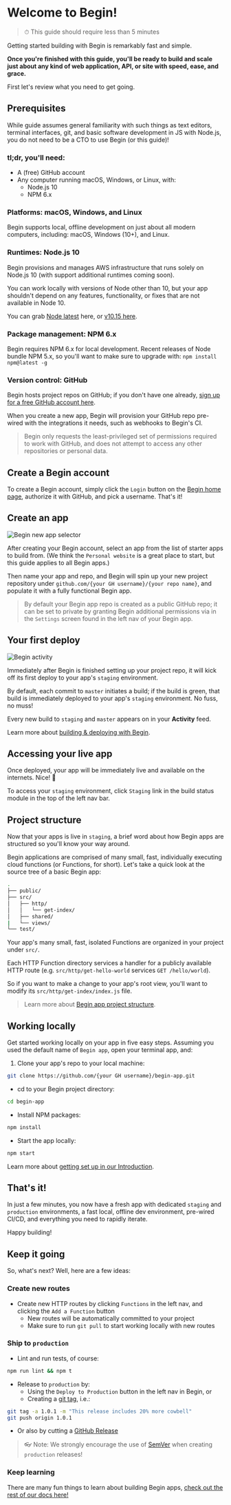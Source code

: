 # Welcome to Begin!

> ⏱ This guide should require less than 5 minutes

Getting started building with Begin is remarkably fast and simple.

**Once you're finished with this guide, you'll be ready to build and scale just about any kind of web application, API, or site with speed, ease, and grace.**

First let's review what you need to get going.


## Prerequisites

While guide assumes general familiarity with such things as text editors, terminal interfaces, git, and basic software development in JS with Node.js, you do not need to be a CTO to use Begin (or this guide)!


### tl;dr, you'll need:
- A (free) GitHub account
- Any computer running macOS, Windows, or Linux, with:
  - Node.js 10
  - NPM 6.x


### Platforms: macOS, Windows, and Linux

Begin supports local, offline development on just about all modern computers, including: macOS, Windows (10+), and Linux.


### Runtimes: Node.js 10

Begin provisions and manages AWS infrastructure that runs solely on Node.js 10 (with support additional runtimes coming soon).

You can work locally with versions of Node other than 10, but your app shouldn't depend on any features, functionality, or fixes that are not available in Node 10.

You can grab [Node latest](https://nodejs.org/en/download/) here, or [v10.15 here](https://nodejs.org/dist/v10.15.3/).


### Package management: NPM 6.x

Begin requires NPM 6.x for local development. Recent releases of Node bundle NPM 5.x, so you'll want to make sure to upgrade with: `npm install npm@latest -g`


### Version control: GitHub

Begin hosts project repos on GitHub; if you don't have one already, [sign up for a free GitHub account here](https://github.com/join).

When you create a new app, Begin will provision your GitHub repo pre-wired with the integrations it needs, such as webhooks to Begin's CI.

> Begin only requests the least-privileged set of permissions required to work with GitHub, and does not attempt to access any other repositories or personal data.


## Create a Begin account

To create a Begin account, simply click the `Login` button on the [Begin home page](https://begin.com), authorize it with GitHub, and pick a username. That's it!


## Create an app

![Begin new app selector](/_static/screens/begin-app-create-selection.jpg)

After creating your Begin account, select an app from the list of starter apps to build from. (We think the `Personal website` is a great place to start, but this guide applies to all Begin apps.)

Then name your app and repo, and Begin will spin up your new project repository under `github.com/{your GH username}/{your repo name}`, and populate it with a fully functional Begin app.

> By default your Begin app repo is created as a public GitHub repo; it can be set to private by granting Begin additional permissions via in the `Settings` screen found in the left nav of your Begin app.


## Your first deploy

![Begin activity](/_static/screens/begin-activity.jpg)

Immediately after Begin is finished setting up your project repo, it will kick off its first deploy to your app's `staging` environment.

By default, each commit to `master` initiates a build; if the build is green, that build is immediately deployed to your app's `staging` environment. No fuss, no muss!

Every new build to `staging` and `master` appears on in your **Activity** feed.

Learn more about [building & deploying with Begin](/en/getting-started/builds-deploys/).

<!-- @todo - link to upcoming environments + deploys doc(s) re. deploying to master -->


## Accessing your live app

Once deployed, your app will be immediately live and available on the internets. Nice! 🎉

To access your `staging` environment, click `Staging` link in the build status module in the top of the left nav bar.


## Project structure

Now that your apps is live in `staging`, a brief word about how Begin apps are structured so you'll know your way around.

Begin applications are comprised of many small, fast, individually executing cloud functions (or Functions, for short). Let's take a quick look at the source tree of a basic Begin app:

```bash
.
├── public/
├── src/
│   ├── http/
│   │   └── get-index/
│   ├── shared/
|   └── views/
└── test/
```

Your app's many small, fast, isolated Functions are organized in your project under `src/`.

Each HTTP Function directory services a handler for a publicly available HTTP route (e.g. `src/http/get-hello-world` services `GET /hello/world`).

So if you want to make a change to your app's root view, you'll want to modify its `src/http/get-index/index.js` file.

> Learn more about [Begin app project structure](/en/getting-started/project-structure/).


## Working locally

Get started working locally on your app in five easy steps. Assuming you used the default name of `Begin app`, open your terminal app, and:

1. Clone your app's repo to your local machine:
```bash
git clone https://github.com/{your GH username}/begin-app.git
```

- cd to your Begin project directory:
```bash
cd begin-app
```

- Install NPM packages:
```bash
npm install
```

- Start the app locally:
```bash
npm start
```

Learn more about [getting set up in our Introduction](/en/getting-started/introduction/).


## That's it!

In just a few minutes, you now have a fresh app with dedicated `staging` and `production` environments, a fast local, offline dev environment, pre-wired CI/CD, and everything you need to rapidly iterate.

Happy building!


## Keep it going

So, what's next? Well, here are a few ideas:


### Create new routes

- Create new HTTP routes by clicking `Functions` in the left nav, and clicking the `Add a Function` button
  - New routes will be automatically committed to your project
  - Make sure to run `git pull` to start working locally with new routes


### Ship to `production`

- Lint and run tests, of course:
```bash
npm run lint && npm t
```
- Release to `production` by:
  - Using the `Deploy to Production` button in the left nav in Begin, or
  - Creating a [git tag](https://git-scm.com/book/en/v2/Git-Basics-Tagging), i.e.:
```bash
git tag -a 1.0.1 -m "This release includes 20% more cowbell"
git push origin 1.0.1
```
  - Or also by cutting a [GitHub Release](https://help.github.com/articles/creating-releases/)

> 👓 Note: We strongly encourage the use of [SemVer](https://semver.org/) when creating `production` releases!


### Keep learning

There are many fun things to learn about building Begin apps, [check out the rest of our docs here!](/en/getting-started/introduction)
